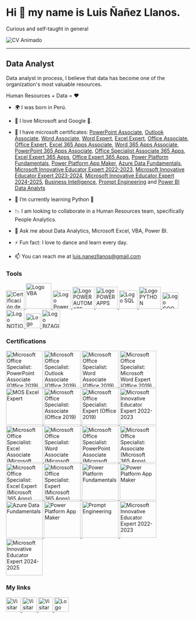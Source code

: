 # Hi 👋 my name is Luis Ñañez Llanos.
Curious and self-taught in general

![CV Animado](https://user-images.githubusercontent.com/81267166/183773283-de7a6158-d910-4959-ae9d-fd18bac6ae73.gif)

<!--GIF-->

<!--
<img src="https://user-images.githubusercontent.com/81267166/183773283-de7a6158-d910-4959-ae9d-fd18bac6ae73.gif" width="400">
-->
<!--GIF-->

------------

## Data Analyst


Data analyst in process, I believe that data has become one of the organization's most valuable resources.

Human Resources + Data = ♥

- 🌍 I was born in Perú.
- 💙 I love Microsoft and Google 💛.
- 📖 I have microsoft certificates: [PowerPoint Associate](https://www.credly.com/badges/96479b05-3b92-49f5-b203-665b5b04573b), [Outlook Associate](https://www.credly.com/badges/b260c254-e2db-4173-8fd3-d5a9094753cd), [Word Associate](https://www.credly.com/badges/7c16ac0d-e44c-44cf-844d-fee73331e2ef), [Word Expert](https://www.credly.com/badges/7137b05f-ebc9-4a0d-867d-17b17fa8da4e), [Excel Expert](https://www.credly.com/badges/86f41f12-93ae-40df-97a4-def0a10ef6da), [Office Associate](https://www.credly.com/badges/e123a8f8-63c1-4dee-b5df-7b797e4e0f6d), [Office Expert](https://www.credly.com/badges/0ae23996-09de-42f1-87fe-c988751391ce), [Excel 365 Apps Associate](https://www.credly.com/badges/8d553b0c-b994-41d6-aea4-ffc33be290af), [Word 365 Apps Associate](https://www.credly.com/badges/696fe525-fb96-433d-9653-d6ac6df02852), [PowerPoint 365 Apps Associate](https://www.credly.com/badges/ef6ffb77-39eb-4d3a-90e4-d8547a205b85),  [Office Specialist Associate 365 Apps](https://www.credly.com/badges/b9d0a89f-fb6a-42b2-8497-3d33950bd974), [Excel Expert 365 Apps](https://www.credly.com/badges/f705c342-f055-489a-9d7a-1de10cfd2b6d), [Office Expert 365 Apps](https://www.credly.com/badges/2fd2c2de-8865-44e4-a63d-c519b915cc98), [Power Platform Fundamentals](https://www.credly.com/badges/d526de73-8b7b-4419-b117-e38379b23cd4), [Power Platform App Maker](https://www.credly.com/badges/81ca790f-f800-4dcc-942c-85a30ad19405), [Azure Data Fundamentals](https://www.credly.com/badges/ff408bc9-fb8c-4f14-8bd7-c8e61b393f54), [Microsoft Innovative Educator Expert 2022-2023](https://www.credly.com/badges/c9ff2288-a2a8-492a-a9f6-7058b09c0ab2), [Microsoft Innovative Educator Expert 2023-2024](https://www.credly.com/badges/a6c51efe-68d0-44ef-8ec6-ca364da7aa3f), [Microsoft Innovative Educator Expert 2024-2025](https://www.credly.com/badges/bc99f96c-dacb-477f-9d0d-b05af6e84f06), [Business Intelligence](https://www.credly.com/badges/2919ee39-035c-4380-afbc-8ed354e08d66), [Prompt Engineering](https://www.credly.com/badges/4fb3acb8-c073-4b96-843e-61ca2c86d3ca) and [Power BI Data Analyts](https://learn.microsoft.com/es-mx/users/luisnanez/credentials/certification/data-analyst-associate?tab=credentials-tab)

- 🧠 I’m currently learning Python 🐍
- 📉 I am looking to collaborate in a Human Resources team, specifically People Analytics.
- 💬 Ask me about Data Analytics, Microsoft Excel, VBA, Power BI.
- ⚡ Fun fact: I love to dance and learn every day.
- 📫  You can reach me at luis.nanezllanos@gmail.com


### Tools

<!--EXCEL-->
<a href="https://www.credly.com/badges/86f41f12-93ae-40df-97a4-def0a10ef6da">
  <image src="https://user-images.githubusercontent.com/81267166/183756236-62a8ce10-1348-4c23-8d78-785ab40b83d5.svg" alt="Certificación de Microsoft" width=50px>
</a>

<!--VBA-->  
<a href="#">
  <image src="https://user-images.githubusercontent.com/81267166/183758646-a96bf165-5c29-4b74-b9f4-a8f4b1fb6bc6.svg" alt="Logo VBA" width=70px>
</a>
  
<!--POWER BI-->  
<a href="https://app.powerbi.com/view?r=eyJrIjoiYmEyYTZmMGMtMjdlNC00NjRiLThiMjYtY2YzOTIwZmFlZTZmIiwidCI6IjJlNDA4NTYwLTg5NmEtNDRmYy1hNTBjLTFlOTllMTAwZTgxMiJ9&pageName=ReportSection">
  <image src="https://user-images.githubusercontent.com/81267166/183756495-8cdc59cd-d9ba-490f-89f7-7ccfa29f618a.svg" alt="Logo Power BI" width=50px>
</a>
  
 <!--POWER AUTOMATE-->  
<a href="https://www.credly.com/badges/d526de73-8b7b-4419-b117-e38379b23cd4" target="_blank">
  <image src="https://user-images.githubusercontent.com/81267166/195386132-c2d8c15b-6ae5-4257-9e2b-64aea89d3930.svg" alt="Logo POWER AUTOMATE" width=60px>
</a>
  
  
  <!--POWER APPS-->  
<a href="https://www.credly.com/badges/d526de73-8b7b-4419-b117-e38379b23cd4" target="_blank">
  <image src="https://user-images.githubusercontent.com/81267166/195386158-eca22501-1cfb-4b27-a428-86a7eedf81ef.svg" alt="Logo POWER APPS" width=60px>
</a>
  

 <!--SQL-->  
<a href="#">
  <image src="https://user-images.githubusercontent.com/81267166/183760986-70232646-4093-43dd-8b8d-2da4e22c457a.svg" alt="Logo SQL" width=50px>
</a>
  

  <!--PYTHON-->  
<a href="#">
  <image src="https://user-images.githubusercontent.com/81267166/183764858-7d48cec1-e97d-439f-bbc7-65b638944ecc.png" alt="Logo PYTHON" width=60px>
</a>
  
  
<!--GOOGLE SHEET-->  
<a href="#">
  <image src="https://user-images.githubusercontent.com/81267166/183765191-db308564-4034-4f6c-905c-995d2071a2f1.svg" alt="Logo GOOGLE SHEET" width=45px>
</a>

  
<!--NOTION-->  
<a href="#">
  <image src="https://user-images.githubusercontent.com/81267166/183763705-8316ccce-04ec-4e50-b95b-cbad1cdd230d.svg" alt="Logo NOTION" width=50px>
</a>

  
<!--FIGMA-->  
<a href="#">
  <image src="https://user-images.githubusercontent.com/81267166/183764564-29897fa9-3da0-4e67-bc4b-af45587cdf3e.svg" alt="Logo FIGMA" width=40px>
</a>
  
  <!--BIZAGI-->  
<a href="#">
  <image src="https://user-images.githubusercontent.com/81267166/183762002-b80182c6-846d-4ffd-b25f-4ea3ace175ce.svg" alt="Logo BIZAGI" width=50px>
</a>
  
 

  <!--------------------------------------
CERTIFICACIONES
----------------------------------------->
  
  ### Certifications


<!--Certificación Microsoft Office Specialist: PowerPoint Associate (Office 2019)--> 
<a href="https://www.credly.com/badges/96479b05-3b92-49f5-b203-665b5b04573b">
  <image src="https://user-images.githubusercontent.com/81267166/214389399-8454f60e-a88f-426f-aa61-9f78955256f3.png" alt="Microsoft Office Specialist: PowerPoint Associate (Office 2019)" width=100px>
</a>
  
<!--Certificación Microsoft Office Specialist: Outlook Associate (Office 2019)--> 
<a href="https://www.credly.com/badges/b260c254-e2db-4173-8fd3-d5a9094753cd">
  <image src="https://user-images.githubusercontent.com/81267166/211935475-8ca76d96-6b5a-4138-bfeb-da0b7cfa5f25.png" alt="Microsoft Office Specialist: Outlook Associate (Office 2019)" width=100px>
</a>
  

<!--Certificación Microsoft Office Specialist: Word Associate (Office 2019)--> 
<a href="https://www.credly.com/badges/7c16ac0d-e44c-44cf-844d-fee73331e2ef">
  <image src="https://user-images.githubusercontent.com/81267166/214389856-6675c480-1d8c-42e6-81f2-24583fc47519.png" alt="Microsoft Office Specialist: Word Associate (Office 2019)" width=100px>
</a>
  
  
<!--Certificación Microsoft Office Specialist: Microsoft Word Expert (Office 2019)--> 
<a href="https://www.credly.com/badges/7137b05f-ebc9-4a0d-867d-17b17fa8da4e">
  <image src="https://user-images.githubusercontent.com/81267166/211935159-8fab3ab3-a3cb-461b-b55c-1a8744573a74.png" alt="
Microsoft Office Specialist: Microsoft Word Expert (Office 2019)" width=100px>
</a> 

 <!--Certificación EXCEL --> 
 <a href="https://www.credly.com/badges/86f41f12-93ae-40df-97a4-def0a10ef6da">
  <image src="https://user-images.githubusercontent.com/81267166/183761303-84e93f3e-8c7d-4a72-96e1-f4967783772a.png" alt="MOS Excel Expert" width=100px>
</a>
   
 <!--Certificación OFFICE SPECIALIST ASSOCIATE --> 
 <a href="https://www.credly.com/badges/e123a8f8-63c1-4dee-b5df-7b797e4e0f6d">
  <image src="https://user-images.githubusercontent.com/81267166/214390446-8e73b436-0dda-4d13-9afe-82a61dc66bd3.png" alt="Microsoft Office Specialist: Associate (Office 2019)" width=100px>
</a>
   

 <!--Certificación OFFICE SPECIALIST EXPERT --> 
 <a href="https://www.credly.com/badges/0ae23996-09de-42f1-87fe-c988751391ce">
  <image src="https://user-images.githubusercontent.com/81267166/214390493-cae37b40-b7f8-4c10-803a-36002a5dd3d0.png" alt="Microsoft Office Specialist: Expert (Office 2019)" width=100px>
</a>
   
   
 <!--Microsoft Innovative Educator Expert 2022-2023--> 
<a href="https://www.credly.com/badges/c9ff2288-a2a8-492a-a9f6-7058b09c0ab2">
  <image src="https://user-images.githubusercontent.com/81267166/219440226-631f7991-22d5-4422-9d86-e260e4484a1e.png" alt="Microsoft Innovative Educator Expert 2022-2023" width=100px>
</a>
   
 <!--Certificación EXCEL 365 Apps --> 
 <a href="https://www.credly.com/badges/8d553b0c-b994-41d6-aea4-ffc33be290af">
  <image src="https://user-images.githubusercontent.com/81267166/208355935-87ebdc89-03bb-4c68-b619-2e61c4742a7a.png" alt="
Microsoft Office Specialist: Excel Associate (Microsoft 365 Apps)" width=100px>
</a>
   
   


  <!--Certificación WORD 365 Apps --> 
 <a href="https://www.credly.com/badges/696fe525-fb96-433d-9653-d6ac6df02852">
  <image src="https://user-images.githubusercontent.com/81267166/228417366-afb2d81d-4a62-4db8-b299-abd196dd74f2.png" alt="
Microsoft Office Specialist: Word Associate (Microsoft 365 Apps)" width=100px>
</a>
   


  <!--Certificación POWERPOINT 365 Apps --> 
 <a href="https://www.credly.com/badges/ef6ffb77-39eb-4d3a-90e4-d8547a205b85">
  <image src="https://user-images.githubusercontent.com/81267166/228417422-3dd2ae6f-6fa8-43c9-a865-ec0fe964107e.png" alt="
Microsoft Office Specialist: PowerPoint Associate (Microsoft 365 Apps)" width=100px>
</a>
   

  <!--Certificación OFFICE SPECIALIST ASSOCIATE 365 APPS --> 
 <a href="https://www.credly.com/badges/b9d0a89f-fb6a-42b2-8497-3d33950bd974">
  <image src="https://user-images.githubusercontent.com/81267166/214390347-f0a3ea71-615b-4776-b086-ef4461999eea.png" alt="Microsoft Office Specialist: Associate (Microsoft 365 Apps)" width=100px>
</a>
   
   
  <!--Certificación EXCEL EXPERT 365 APPS --> 
 <a href="https://www.credly.com/badges/f705c342-f055-489a-9d7a-1de10cfd2b6d">
  <image src="https://user-images.githubusercontent.com/81267166/234462563-8b26730a-eecb-45f2-9fc7-5d2887a6b1f5.png" alt="Microsoft Office Specialist: Excel Expert (Microsoft 365 Apps)" width=100px>
</a>
   
   
   
   <!--Certificación EXCEL EXPERT 365 APPS --> 
 <a href="https://www.credly.com/badges/2fd2c2de-8865-44e4-a63d-c519b915cc98">
  <image src="https://user-images.githubusercontent.com/81267166/234462742-094542d7-617f-4fd4-a8fc-f702e164701f.png" alt="Microsoft Office Specialist: Expert (Microsoft 365 Apps)" width=100px>
</a> 


<!--Certificación Power Platform Fundamentals --> 
<a href="https://www.credly.com/badges/d526de73-8b7b-4419-b117-e38379b23cd4">
  <image src="https://user-images.githubusercontent.com/81267166/183762485-59a97db7-4721-4471-8274-65bf04dd49db.png" alt="Power Platform Fundamentals" width=100px>
</a> 

<!--Certificación Power Platform App Maker--> 
<a href="https://www.credly.com/badges/81ca790f-f800-4dcc-942c-85a30ad19405">
  <image src="https://user-images.githubusercontent.com/81267166/208355499-69d1b646-34b5-4c76-9b5a-9c078d2e1f54.png" alt="Power Platform App Maker" width=100px>
</a>
  
<!--Certificación Azure Data Fundamentals--> 
<a href="https://www.credly.com/badges/ff408bc9-fb8c-4f14-8bd7-c8e61b393f54">
  <image src="https://user-images.githubusercontent.com/81267166/214388990-01f26b19-7629-4a0c-8a28-3544447d0dba.png" alt="Azure Data Fundamentals" width=100px>
</a> 

  

<!--Certificación Business Inteligence Certiprof--> 
<a href="https://www.credly.com/badges/2919ee39-035c-4380-afbc-8ed354e08d66">
  <image src="https://user-images.githubusercontent.com/81267166/208356070-8aaa65e3-5c4a-465d-8783-595748abb783.png"![Uploading microsoft-innovative-educator-expert-2023-2024.png…]()
 alt="Power Platform App Maker" width=100px>
</a>



<!--Certificación Prompt Engineering Foundation Professional Certification Certiprof--> 
<a href="https://www.credly.com/badges/4fb3acb8-c073-4b96-843e-61ca2c86d3ca">
  <image src="https://github.com/user-attachments/assets/f8086306-aac1-40cc-81e0-9874f360f957" 
 alt="Prompt Engineering" width=100px>
</a>

<!--Microsoft Innovative Educator Expert 2023-2024--> 
<a href="https://www.credly.com/badges/a6c51efe-68d0-44ef-8ec6-ca364da7aa3f">
  <image src="https://github.com/LuisNanez/luisnanez/assets/81267166/fa839269-3f0d-4010-9f1d-3fbb29d9f5e0" alt="Microsoft Innovative Educator Expert 2022-2023" width=100px>
</a>

<!--Microsoft Innovative Educator Expert 2024-2025--> 
<a href="https://www.credly.com/badges/bc99f96c-dacb-477f-9d0d-b05af6e84f06">
  <image src="https://github.com/user-attachments/assets/34471fd9-0310-494a-a330-41582970ef3a" alt="Microsoft Innovative Educator Expert 2024-2025" width=100px>
</a>
  
  <!--------------------------------------
LINKS O ENLACES
----------------------------------------->  
  
  
### My links

<a href="https://cvluisnanezllanos.blogspot.com">
  <image src="https://user-images.githubusercontent.com/81267166/183754901-c0f65b82-823f-4b2d-8300-8dfc629e3e02.png" alt="Visitar Sitio Web" width=40px>
</a>
 
<a href="https://www.linkedin.com/in/luis-nanez-llanos">
  <image src="https://user-images.githubusercontent.com/81267166/183753352-866c3f8e-1b44-4c9e-a929-ecf386ceda83.png" alt="Visitar LinkedIn" width=40px>
</a>
  
<a href="https://www.youtube.com/c/PeruenEstudio?sub_confirmation=1">
  <image src="https://user-images.githubusercontent.com/81267166/183755244-57784e9d-c940-4ddd-b0a6-b820a4f62826.png" alt="Visitar Canal YouTube" width=40px>
</a>

<a href="https://app.powerbi.com/view?r=eyJrIjoiYmEyYTZmMGMtMjdlNC00NjRiLThiMjYtY2YzOTIwZmFlZTZmIiwidCI6IjJlNDA4NTYwLTg5NmEtNDRmYy1hNTBjLTFlOTllMTAwZTgxMiJ9&pageName=ReportSection">
  <image src="https://user-images.githubusercontent.com/81267166/183756495-8cdc59cd-d9ba-490f-89f7-7ccfa29f618a.svg" alt="Logo Power BI" width=40px>
</a>









<!--LOGOS DE EMPRESAS-->
<!--Morris Solutions-->
<!--
![1](https://user-images.githubusercontent.com/81267166/201459721-f33330bf-f7bb-464c-84bd-31c5f58d4c03.png)
-->

<!--Freelance-->
<!--
![2](https://user-images.githubusercontent.com/81267166/201459749-c68627e0-be38-4567-978f-7a01c81489a9.png)
-->

<!--ONP-->
<!--
![3](https://user-images.githubusercontent.com/81267166/201459750-3410a6b2-a70a-4f63-9013-6675fc5f8d58.png)
-->

<!--Contraloria-->
<!--
![4](https://user-images.githubusercontent.com/81267166/201459753-1be73bdc-9671-414e-9cc1-ed2c34dc33b0.png)
-->

  

<!--LOGOS DE INSTITUCIONES DE CURSOS-->
<!--EDteam-->
<!--
![1](https://user-images.githubusercontent.com/81267166/205414271-def742eb-70c6-4583-aba4-ab940a8923d3.png)
-->
  

 <!--Platzi-->
<!--
![Platzi](https://user-images.githubusercontent.com/81267166/205414422-f46340c9-b8da-459b-ab8b-0cc902bcb8da.jpg)
-->


 <!--Udemy-->
<!--
![Udemy](https://user-images.githubusercontent.com/81267166/205414467-f93438fd-cfae-4297-bc81-9fda8038d8ce.png)
-->


 <!--LinkedIn-->
<!--
  ![Linkedin](https://user-images.githubusercontent.com/81267166/205414494-38149b19-9af7-4ebc-96d8-5fdcdfb98b35.png)
-->


 <!--DataCamp-->
<!--
  ![Datacamp](https://user-images.githubusercontent.com/81267166/205414513-876a8c17-5971-4c6a-8591-1cba1d263da9.png)
-->
  

 <!--Netzun-->
<!--
![Netzun](https://user-images.githubusercontent.com/81267166/205414529-8230d899-e9d1-4768-a52e-c6e35e58dd06.png)
-->


 <!--Crehana-->
<!--
![Crehana](https://user-images.githubusercontent.com/81267166/205414552-cd82e6d0-2924-4ff6-91e4-ed2471f8ba1b.png)
-->
  

 <!--IDEO-->
<!--
![IDEO](https://user-images.githubusercontent.com/81267166/205414563-149a8dde-b98b-4aed-a212-f84853851355.jpg)
-->
  
 <!--Temixa-->
<!--
![Temixa](https://user-images.githubusercontent.com/81267166/205414577-89a3f6e7-c309-4ff4-a6a8-206e6484fd96.png)
-->
  

 <!--SERVIR-->
<!--
![SERVIR](https://user-images.githubusercontent.com/81267166/205414599-d78bbf29-7b52-44a1-8661-cb1914bac7f2.jpg)
-->


 <!--EGEC PERÚ-->
<!--
![EGEC PERU](https://user-images.githubusercontent.com/81267166/205414620-0216ad17-2361-43cd-938f-c3c808b369c7.png)
-->
 

 <!--Google-->
<!--
![Google](https://user-images.githubusercontent.com/81267166/205414633-bcaef204-d5b4-4449-ba48-b23e286f317a.png)
-->
  
 

<!--Microsoft-->
<!--
![Microsoft](https://user-images.githubusercontent.com/81267166/205414668-82ed8173-edb5-4416-8b95-7d3478e8206e.png)
-->



<!--Eduline-->
<!--
![Eduline](https://user-images.githubusercontent.com/81267166/205414695-b9e6caa0-ac2b-495c-a60b-9c05bd08e873.png)
-->
  
<!--Coderhouse-->
<!--
  ![Coderhouse](https://user-images.githubusercontent.com/81267166/205414729-86b9f8c1-d5bb-4ed1-81ed-e4112fd46acb.png)
-->  


<!--Business Insight Center-->
<!--
  ![Business Insight Center](https://user-images.githubusercontent.com/81267166/205414782-e760f93a-dffe-4451-aedc-1c0548acb19b.png)
-->  
  

  <!--CINFO-->
<!--
![CINFO](https://user-images.githubusercontent.com/81267166/205414832-a77ecf36-3b77-4c63-95b9-c6c670abb6f8.png)
-->  
 
 
  <!--Cenap Perú-->

<!--
![CenapPeru](https://user-images.githubusercontent.com/81267166/205414856-af076435-8f38-4321-b725-b88df775df8b.jpg)
-->  
 
 
  <!--USP-->
<!--
![USP](https://user-images.githubusercontent.com/81267166/205414866-7cde7f07-48a0-4304-bc92-586ef9fd42e3.png)
-->  

  
  <!--MIPT-->
<!--
![MIPT](https://user-images.githubusercontent.com/81267166/205414888-0fdedd6f-415e-468d-8844-a48a268a0c47.png)
-->  

  
  <!--Pluralsight-->
<!--
![Pluralsight](https://user-images.githubusercontent.com/81267166/205414903-34c85578-82b6-4d0a-92cd-251e0b4dd4e6.jpg)
-->  
  
  <!--SQLBI-->
<!--
![SQLBI](https://user-images.githubusercontent.com/81267166/205414925-b6d3185b-02ae-47b4-a93a-68d12401d106.png)
-->  
  

  <!--Sololearn-->
<!--
![Sololearn](https://user-images.githubusercontent.com/81267166/205415214-e5083579-fe73-43da-b17d-46e95a00a48c.png)
-->  
 
 
  <!--365DataScience-->
<!--
![365DataScience](https://user-images.githubusercontent.com/81267166/205415231-5d9a9c04-7036-4d40-8109-1611a3f3d760.png)
-->  
  

  <!--OpenWebinars-->
<!--
![OpenWebinars](https://user-images.githubusercontent.com/81267166/205415243-3221f7ab-4f53-44b2-96ef-b9bf65fa74ff.jpg)
-->  
 
 
  <!--CIDTH-->
<!--
![CIDTH](https://user-images.githubusercontent.com/81267166/205415258-f7eed91f-1299-4782-a274-ba79043f74e8.png)
-->
  

 <!--Certiprof-->
<!--
![download](https://user-images.githubusercontent.com/81267166/205418180-b541fc4a-7dcf-4b25-a45b-4db00cc46c59.png)
-->


   <!--TMPP-->
<!--
  ![TMPP](https://user-images.githubusercontent.com/81267166/205417251-b48c1306-cc32-4554-835a-ee07b7851fda.png)
-->
  
   <!--DataPath-->
<!--
  ![DataPath](https://user-images.githubusercontent.com/81267166/217611295-84f6ea2b-94e1-4841-ac3a-3148123eb772.jpg)
-->

<!--BANCOOOOS O CUENTAS BANCARIAS -->
  

<!--
  ![FPAY](https://user-images.githubusercontent.com/81267166/227313475-c8ca72db-b14f-4801-b298-277ad719688c.jpg)
-->

<!--
  ![BANCO FALABELLA](https://user-images.githubusercontent.com/81267166/227313755-7153e402-f4b8-4622-a1ba-2ae1152496ed.jpg)
-->
  
<!--
  ![INTERBANK](https://user-images.githubusercontent.com/81267166/227313989-a22d0d3f-ffad-4618-8ffd-e2a5e6753fe9.jpg)
-->
  
<!--
  ![BCP](https://user-images.githubusercontent.com/81267166/227314081-af62f6ef-03c2-4e52-8ed5-b365acdc1893.jpg)
-->


<!--
  ![TREN](https://user-images.githubusercontent.com/81267166/227314243-d7a83d70-cfe7-40f0-871f-d0656d9bc291.png)
-->

<!--
  POWER UP PROGRAM (DESAFÍO APP CHALLENGE)
-->
  
 <!--
  ![LOGO SVG WORKS CYCLE](https://github.com/LuisNanez/luisnanez/assets/81267166/502765dc-b2e2-482d-8d23-cfdcfb865a9c)
-->
  
   <!--
  ![LOGO PNG WORKS CYCLE](https://github.com/LuisNanez/luisnanez/assets/81267166/1b5dbecd-7e7c-4775-98fa-d7c615edcd83)
-->
  
 <!--
  ![bike-chain.png](https://user-images.githubusercontent.com/81267166/233255459-fe174da9-8d0e-4483-abac-65f70c36d145.png)
-->

<!--
  ![mountain-bike-black.png](https://user-images.githubusercontent.com/81267166/233255821-9a851dde-f293-4330-b5a8-f30eb6f0e65d.png)
-->

<!--
  ![mountain-bike-frame.png](https://user-images.githubusercontent.com/81267166/233255856-47a41a81-8a90-41b5-b04d-de2fbf762760.png)
-->


<!--
  ![mountain-bike-front-wheel.png](https://user-images.githubusercontent.com/81267166/233256010-fbeb32fa-02a6-4ea2-a5e9-f3331bb20492.png)
-->

<!--
  ![mountain-bike-pedal.png](https://user-images.githubusercontent.com/81267166/233256130-f8bcb96f-acc9-421e-99a7-bfb16e87e5fb.png)
-->
 

<!--
  ![mountain-bike-rear-wheel.png](https://user-images.githubusercontent.com/81267166/233256234-9c288832-98b0-4bd2-8ae1-cc709583f2d8.png)
-->


<!--
  ![mountain-bike-seat.png](https://user-images.githubusercontent.com/81267166/233256312-b81d466f-fc1f-4c70-8e2f-23706c90239c.png)
-->


<!--
  ![mountain-handlebars.png](https://user-images.githubusercontent.com/81267166/233256372-b99629af-a050-4426-b1ac-5a3a1494b964.png)
-->

<!--
  ![red-long-sleeve-jersey.png](https://user-images.githubusercontent.com/81267166/233256449-3f75dc4d-aa9e-48a8-bae7-8432df665d97.png)
-->

<!--
  ![road-bike-red.png](https://user-images.githubusercontent.com/81267166/233256537-d63ae9f7-6413-423c-b52f-6d70913617c9.png)
-->


<!--
  ![road-bike-seat.png](https://user-images.githubusercontent.com/81267166/233256607-88d775dc-b85c-40bd-a97b-0cf96488d5e7.png)
-->

<!--
  ![road-handlebars.png](https://user-images.githubusercontent.com/81267166/233256744-47f1ebb8-8f9a-487e-b7ba-3b2ef836395b.png)
-->


<!--
  ![road-red-frame.png](https://user-images.githubusercontent.com/81267166/233256818-46ba1cac-58ee-4f8f-ab53-be1cfccedd61.png)
-->
 

<!--
  ![road-white-frame.png](https://user-images.githubusercontent.com/81267166/233256908-0da843b8-3330-4670-8b8e-7ca0d6b2fbe8.png)
-->


<!--
  ![touring-panniers.png](https://user-images.githubusercontent.com/81267166/233256997-381a4fac-c304-47fb-98b4-f8f623ecdca3.png)
-->
  
<!--
  ![white-helmet.png](https://user-images.githubusercontent.com/81267166/233257073-0df3a669-8ee1-4a07-a994-bdc512e32fdd.png)
-->



